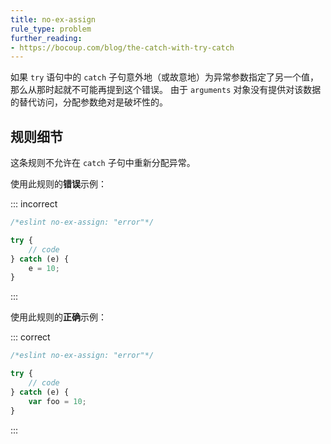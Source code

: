 ```yaml
---
title: no-ex-assign
rule_type: problem
further_reading:
- https://bocoup.com/blog/the-catch-with-try-catch
---
```


如果 `try` 语句中的 `catch` 子句意外地（或故意地）为异常参数指定了另一个值，那么从那时起就不可能再提到这个错误。
由于 `arguments` 对象没有提供对该数据的替代访问，分配参数绝对是破坏性的。

## 规则细节

这条规则不允许在 `catch` 子句中重新分配异常。

使用此规则的**错误**示例：

::: incorrect

```js
/*eslint no-ex-assign: "error"*/

try {
    // code
} catch (e) {
    e = 10;
}
```

:::

使用此规则的**正确**示例：

::: correct

```js
/*eslint no-ex-assign: "error"*/

try {
    // code
} catch (e) {
    var foo = 10;
}
```

:::
